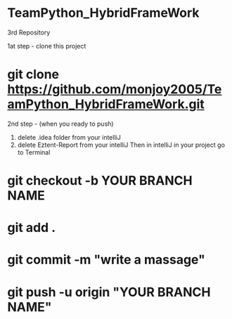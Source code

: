 # TeamPython_HybridFrameWork
3rd Repository

1at step - clone this project
# git clone https://github.com/monjoy2005/TeamPython_HybridFrameWork.git


2nd step - (when you ready to push)
1. delete .idea folder from your intelliJ
2. delete Eztent-Report from your intelliJ
Then in intelliJ in your project go to Terminal
#	git checkout -b YOUR BRANCH NAME
#	git add .
#	git commit -m "write a massage"
#	git push -u origin "YOUR BRANCH NAME"
